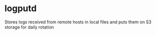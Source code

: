 # logputd
Stores logs received from remote hosts in local files and puts them on S3 storage for daily rotation
